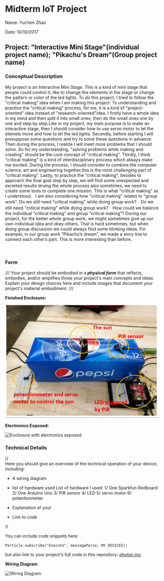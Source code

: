 # Midterm IoT Project

Name:  Yuchen Zhao

Date:  10/10/2017

## Project: "Interactive Mini Stage"(individual project name); "Pikachu's Dream"(Group project name)

### Conceptual Description

   My project is an Interactive Mini Stage. This is a kind of mini stage that people could control it, like to change the elements in the stage or change the pattern or color of the led lights. To do this project, I tried to follow the "critical making" idea when I am making this project. To understanding and practice the "critical making" process, for me, it is a kind of "project-oriented" idea instead of "research-oriented"idea. I firstly have a whole idea in my mind and then split it into small ones, then do the small ones one by one and step by step.Like in my project, my main purpose is to make an interactive stage, then I should consider how to use servo motor to let the elemets move and how to let the led lights. Secondly, before starting I will presuppose some questions and try to solve these questions in advance. Then during the process, I realize I will meet more problems that I should solve. So for my understanding,  "solving problems while making and creating" should be the core concept of "critical making". Thirdly, I think "critical making" is a kind of interdisciplinary process which always make me excited. During the process, I should consider to combine the computer science, art and engineering together,this is the most challenging part of "critical making". Lastly, to practice the "critical making", besides to approach the final goal step by step, we will find some unexpected and excieted results druing the whole process also sometimes, we need to create some tools to complete one mission. This is what "critical making" as I understood.
   I am also considering how "critical making" relates to "group work". Do we still need "critical making" while doing group work?　Do we still need "critical making" while doing group work?　How could we balance the individual “critical making” and group “critical making”? During our project, for the better whole group work, we might sometimes give up our own individual idea and obey others. That is hard sometimes, but when doing group discussion we could always find some blinking ideas. For example, in our group work “Pikachu’s dream”, we made a story line to connect each other’s part. This is more interesting than before.

　
### Form

/// Your project should be embodied in a ***physical form*** that reflects, embodies, and/or amplifies those your project's main concepts and ideas.
Explain your design choices here and include images that document your project's material embodiment. ///

**Finished Enclosure:**

![Finished Enclosure](Capture.png)

**Electronics Exposed:**

![Enclosure with electronics exposed](exposed_enclosure.jpg)

### Technical Details
//   
Here you should give an overview of the technical operation of your device, including:
* A wiring diagram
* list of hardware used
  List of hardware I used:
  1/ One Sparkfun Redboard
  2/ One Arduino Uno
  3/ PIR sensor
  4/ LED
  5/ servo motor
  6/ potentionmeter
  
* Explanation of your
* Link to code   

//

You can include code snippets here:

```
Particle.subscribe("Execute", messageParse, MY_DEVICES);
```

but also link to your project's full code in this repository:  [photon.ino](photon.ino)

**Wiring Diagram**

![Wiring Diagram](WiringDiagram.png)
